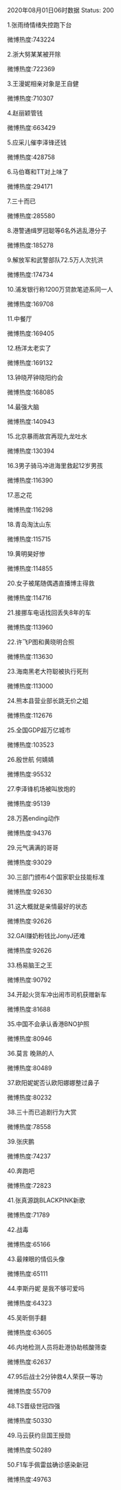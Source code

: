 2020年08月01日06时数据
Status: 200

1.张雨绮情绪失控跑下台

微博热度:743224

2.浙大努某某被开除

微博热度:722369

3.王漫妮相亲对象是王自健

微博热度:710307

4.赵丽颖管钱

微博热度:663429

5.应采儿催李泽锋还钱

微博热度:428758

6.马伯骞和TT对上味了

微博热度:294171

7.三十而已

微博热度:285580

8.港警通缉罗冠聪等6名外逃乱港分子

微博热度:185278

9.解放军和武警部队72.5万人次抗洪

微博热度:174734

10.浦发银行称1200万贷款笔迹系同一人

微博热度:169708

11.中餐厅

微博热度:169405

12.杨洋太老实了

微博热度:169132

13.钟晓芹钟晓阳约会

微博热度:168085

14.最强大脑

微博热度:140943

15.北京暴雨故宫再现九龙吐水

微博热度:130394

16.3男子骑马冲进海里救起12岁男孩

微博热度:116390

17.恶之花

微博热度:116298

18.青岛淘汰山东

微博热度:115715

19.黄明昊好惨

微博热度:114855

20.女子被尾随偶遇直播博主得救

微博热度:114716

21.接挪车电话找回丢失8年的车

微博热度:113960

22.许飞P图和黄晓明合照

微博热度:113630

23.海南黑老大符聪被执行死刑

微博热度:113000

24.熊本县营业部长跳无价之姐

微博热度:112676

25.全国GDP超万亿城市

微博热度:103523

26.殷世航 何婧婧

微博热度:95532

27.李泽锋机场被叫放炮的

微博热度:95139

28.万茜ending动作

微博热度:94376

29.元气满满的哥哥

微博热度:93029

30.三部门颁布4个国家职业技能标准

微博热度:92630

31.这大概就是亲情最好的状态

微博热度:92626

32.GAI赚奶粉钱比JonyJ还难

微博热度:92626

33.杨易脑王之王

微博热度:90792

34.开起火货车冲出闹市司机获赠新车

微博热度:81688

35.中国不会承认香港BNO护照

微博热度:80946

36.莫言 晚熟的人

微博热度:80489

37.欧阳妮妮否认欧阳娜娜整过鼻子

微博热度:80232

38.三十而已追剧行为大赏

微博热度:78558

39.张庆鹏

微博热度:74237

40.奔跑吧

微博热度:72823

41.张真源跳BLACKPINK新歌

微博热度:71789

42.战毒

微博热度:65166

43.最辣眼的情侣头像

微博热度:65111

44.李斯丹妮 是我不够可爱吗

微博热度:64323

45.吴昕侧手翻

微博热度:63605

46.内地检测人员将赴港协助核酸筛查

微博热度:62637

47.95后战士2分钟救4人荣获一等功

微博热度:55709

48.TS晋级世冠四强

微博热度:50330

49.马云获约旦国王授勋

微博热度:50289

50.F1车手佩雷兹确诊感染新冠

微博热度:49763

